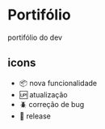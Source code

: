 # Portifólio
portifólio do dev

## icons

- :package: nova funcionalidade
- :up: atualização
- :beetle: correção de bug
- :checkered_flag: release
